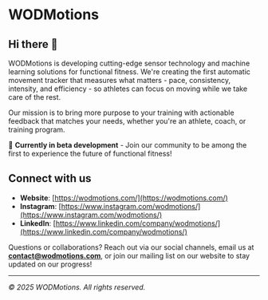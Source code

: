 
# WODMotions

## Hi there 👋


WODMotions is developing cutting-edge sensor technology and machine learning solutions for functional fitness. We're creating the first automatic movement tracker that measures what matters - pace, consistency, intensity, and efficiency - so athletes can focus on moving while we take care of the rest.

Our mission is to bring more purpose to your training with actionable feedback that matches your needs, whether you're an athlete, coach, or training program.

🚀 **Currently in beta development** - Join our community to be among the first to experience the future of functional fitness!

## Connect with us

- **Website**: [https://wodmotions.com/](https://wodmotions.com/)
- **Instagram**: [https://www.instagram.com/wodmotions/](https://www.instagram.com/wodmotions/)
- **LinkedIn**: [https://www.linkedin.com/company/wodmotions/](https://www.linkedin.com/company/wodmotions/)

Questions or collaborations? Reach out via our social channels, email us at **[contact@wodmotions.com](mailto:contact@wodmotions.com)**, or join our mailing list on our website to stay updated on our progress!

---
*© 2025 WODMotions. All rights reserved.*
